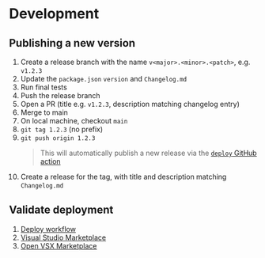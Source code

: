# Development

## Publishing a new version

1. Create a release branch with the name `v<major>.<minor>.<patch>`, e.g. `v1.2.3`
1. Update the `package.json` `version` and `Changelog.md`
1. Run final tests
1. Push the release branch
1. Open a PR (title e.g. `v1.2.3`, description matching changelog entry)
1. Merge to main
1. On local machine, checkout `main`
1. `git tag 1.2.3` (no prefix)
1. `git push origin 1.2.3`
    > This will automatically publish a new release via the [`deploy` GitHub action](https://github.com/mark-wiemer/vscode-helloworld/actions/workflows/deploy.yml)
1. Create a release for the tag, with title and description matching `Changelog.md`

## Validate deployment

1. [Deploy workflow](https://github.com/mark-wiemer/vscode-helloworld/actions/workflows/deploy.yml)
1. [Visual Studio Marketplace](https://marketplace.visualstudio.com/items?itemName=mark-wiemer.helloworld-2022)
1. [Open VSX Marketplace](https://open-vsx.org/extension/mark-wiemer/helloworld-2022)
